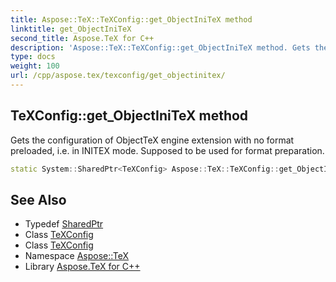 ```yaml
---
title: Aspose::TeX::TeXConfig::get_ObjectIniTeX method
linktitle: get_ObjectIniTeX
second_title: Aspose.TeX for C++
description: 'Aspose::TeX::TeXConfig::get_ObjectIniTeX method. Gets the configuration of ObjectTeX engine extension with no format preloaded, i.e. in INITEX mode. Supposed to be used for format preparation in C++.'
type: docs
weight: 100
url: /cpp/aspose.tex/texconfig/get_objectinitex/
---
```

## TeXConfig::get_ObjectIniTeX method


Gets the configuration of ObjectTeX engine extension with no format preloaded, i.e. in INITEX mode. Supposed to be used for format preparation.

```cpp
static System::SharedPtr<TeXConfig> Aspose::TeX::TeXConfig::get_ObjectIniTeX()
```

## See Also

* Typedef [SharedPtr](../../../system/sharedptr/)
* Class [TeXConfig](../)
* Class [TeXConfig](../)
* Namespace [Aspose::TeX](../../)
* Library [Aspose.TeX for C++](../../../)
